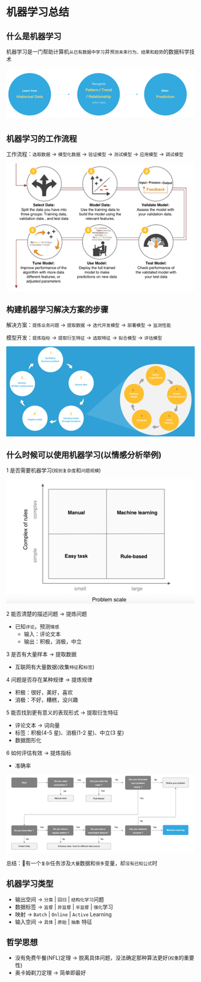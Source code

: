 # 机器学习总结 

## 什么是机器学习

机器学习是一门帮助计算机`从已有数据中学习`并`预测未来行为、结果和趋势`的数据科学技术

![](/images/zj_jqxx.png)

## 机器学习的工作流程

工作流程：`选取数据` -> `模型化数据` -> `验证模型` -> `测试模型` -> `应用模型` -> `调试模型`

![](/images/zj_gzlc.png)

## 构建机器学习解决方案的步骤

解决方案：`提炼业务问题` -> `提取数据` -> `迭代开发模型` -> `部署模型` -> `监测性能`

模型开发：`提炼指标` -> `提取衍生特征` -> `选取特征` -> `拟合模型` -> `评估模型`

![](/images/zj_gjbz.png)

## 什么时候可以使用机器学习(以情感分析举例)

1 是否需要机器学习(`规则复杂度`和`问题规模`)

![](/images/zj_need.png)

2 能否清楚的描述问题 -> 提炼问题

- 已知`评论`，预测`情感`
    - 输入：评论文本
    - 输出：积极，消极，中立

3 是否有大量样本 -> 提取数据

- 互联网有大量数据(收集`特征`和`标签`) 

4 问题是否存在某种规律 -> 提炼规律

- 积极：很好，美好，喜欢
- 消极：不好，糟糕，没兴趣

5 能否找到更有意义的表现形式 -> 提取衍生特征

- 评论文本 -> 词向量
- 标签：积极(4-5 星)、消极(1-2 星)、中立(3 星)
- 数据图形化

6 如何评估有效 -> 提炼指标

- 准确率

![](/images/zj_when.png)

总结：有一个`复杂`任务涉及`大量`数据和`很多`变量，却`没有已知公式`时

## 机器学习类型
- 输出空间 -> `分类` | `回归` | `结构化学习`问题
- 数据标签 -> `监督` | `非监督` | `半监督` | `强化`学习
- 映射 -> `Batch` | `Online` | `Active` Learning
- 输入空间 -> `具体` | `原始` | `抽象` 特征

## 哲学思想

- 没有免费午餐(NFL)定理 -> 脱离具体问题，没法确定那种算法更好(`权重`的重要性) 
- 奥卡姆剃刀定理 -> 简单即最好

## 

